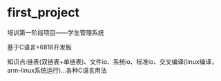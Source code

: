 # first_project
培训第一阶段项目——学生管理系统

基于C语言+6818开发板

知识点:链表(双链表+单链表)、文件io、系统io、标准io、交叉编译(linux编译，arm-linux系统运行)...各种C语言用法
